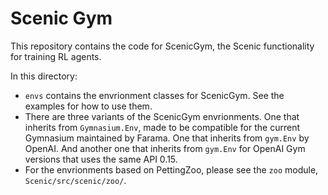 # Scenic Gym

This repository contains the code for ScenicGym, the Scenic functionality for training RL agents.

In this directory:
- `envs` contains the envrionment classes for ScenicGym. See the examples for how to use them.
- There are three variants of the ScenicGym envrionments. One that inherits from `Gymnasium.Env`, made to be compatible for the current Gymnasium maintained by Farama. One that inherits from `gym.Env` by OpenAI. And another one that inherits from `gym.Env` for OpenAI Gym versions that uses the same API 0.15.
- For the envrionments based on PettingZoo, please see the `zoo` module, `Scenic/src/scenic/zoo/`.
